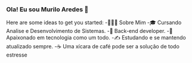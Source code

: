 ### Ola! Eu sou Murilo Aredes 👋

<!--
**MuriloAredes/MuriloAredes** is a ✨ _special_ ✨ repository because its `README.md` (this file) appears on your GitHub profile.
-->
Here are some ideas to get you started:
-👨🏻‍💻 Sobre Mim
-🎓   Cursando Analise e Desenvolvimento de Sistemas.
-💼   Back-end developer.
-🌱   Apaixonado em tecnologia como um todo.
-✍️   Estudando e se mantendo atualizado sempre.
-☕   Uma xícara de café pode ser a solução de todo estresse
